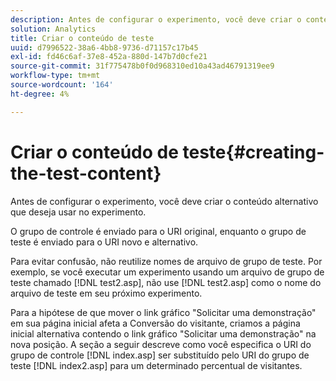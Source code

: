 ```yaml
---
description: Antes de configurar o experimento, você deve criar o conteúdo alternativo que deseja usar no experimento.
solution: Analytics
title: Criar o conteúdo de teste
uuid: d7996522-38a6-4bb8-9736-d71157c17b45
exl-id: fd46c6af-37e8-452a-880d-147b7d0cfe21
source-git-commit: 31f775478b0f0d968310ed10a43ad46791319ee9
workflow-type: tm+mt
source-wordcount: '164'
ht-degree: 4%

---
```


# Criar o conteúdo de teste{#creating-the-test-content}

Antes de configurar o experimento, você deve criar o conteúdo alternativo que deseja usar no experimento.

O grupo de controle é enviado para o URI original, enquanto o grupo de teste é enviado para o URI novo e alternativo.

Para evitar confusão, não reutilize nomes de arquivo de grupo de teste. Por exemplo, se você executar um experimento usando um arquivo de grupo de teste chamado [!DNL test2.asp], não use [!DNL test2.asp] como o nome do arquivo de teste em seu próximo experimento.

Para a hipótese de que mover o link gráfico &quot;Solicitar uma demonstração&quot; em sua página inicial afeta a Conversão do visitante, criamos a página inicial alternativa contendo o link gráfico &quot;Solicitar uma demonstração&quot; na nova posição. A seção a seguir descreve como você especifica o URI do grupo de controle [!DNL index.asp] ser substituído pelo URI do grupo de teste [!DNL index2.asp] para um determinado percentual de visitantes.
